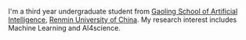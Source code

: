 I'm a third year undergraduate student from [Gaoling School of Artificial Intelligence](http://ai.ruc.edu.cn/), [Renmin University of China](https://www.ruc.edu.cn/). My research interest includes Machine Learning and AI4science.
